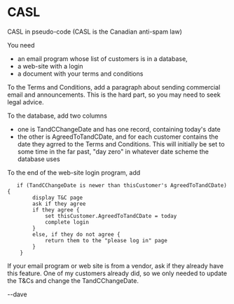 # CASL
CASL in pseudo-code (CASL is the Canadian anti-spam law)

You need 
- an email program whose list of customers is in a database,
- a web-site with a login
- a document with your terms and conditions

To the Terms and Conditions, add a paragraph about
sending commercial email and announcements. This is the hard part,
so you may need to seek legal advice.

To the database, add two columns
- one is TandCChangeDate and has one record, containing today's date
- the other is AgreedToTandCDate, and for each customer contains the
  date they agrred to the Terms and Conditions. This will
  initially be set to some time in the far past, "day zero" in 
  whatever date scheme the database uses

To the end of the web-site login program, add 
```
   if (TandCChangeDate is newer than thisCustomer's AgreedToTandCDate) {
        display T&C page
        ask if they agree
        if they agree {
        	set thisCustomer.AgreedToTandCDate = today
        	complete login
        }
        else, if they do not agree {
        	return them to the "please log in" page
        }
    } 
```

If your email program or web site is from a vendor, ask if they already
have this feature.  One of my customers already did, so we only needed
to update the T&Cs and change the TandCChangeDate.

--dave
